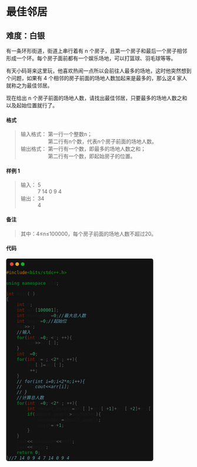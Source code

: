 # 最佳邻居
## 难度：白银

有一条环形街道，街道上串行着有 n 个房子，且第一个房子和最后一个房子相邻形成一个环。每个房子面前都有一个娱乐场地，可以打篮球、羽毛球等等。

有天小码哥来这里玩，他喜欢热闹一点所以会前往人最多的场地，这时他突然想到个问题，如果有 4 个相邻的房子前面的场地人数加起来是最多的，那么这4 家人就称之为最佳邻居。

现在给出 n 个房子前面的场地人数，请找出最佳邻居，只要最多的场地人数之和以及起始位置就行了。

#### 格式
>输入格式：
第一行一个整数n；<br>
&emsp;&emsp;&emsp;&emsp;&emsp; 第二行有n个数，代表n个房子前面的场地人数。
<br>输出格式：
第一行有一个数，即最多的场地人数之和；<br>
&emsp;&emsp;&emsp;&emsp;&emsp; 第二行有一个数，即起始房子的位置。

#### 样例 1
>输入：
5<br>
&emsp;&emsp;&emsp; 7 14 0 9 4<br>
输出：
34<br>
&emsp;&emsp;&emsp; 4

#### 备注
>其中：4≤n≤100000，每个房子前面的场地人数不超过20。

#### 代码
<html>
<style>
    .mac {
        width:10px;
        height:10px;
        border-radius:5px;
        float:left;
        margin:10px 0 0 5px;
    }
    .b1 {
        background:#E0443E;
        margin-left: 10px;
    }
    .b2 { background:#DEA123; }
    .b3 { background:#1AAB29; }
    .warpper{
        background:#121212;
        border-radius:5px;
        width:400px;
    }
</style>
<div class="warpper">
    <div class="mac b1"></div>
    <div class="mac b2"></div>
    <div class="mac b3"></div>
<div>
<br>
</html>

```C++
#include<bits/stdc++.h> 

using namespace std;

int main( )
{
    int n;
    int arr[100001];
    int maxnumber=0;//最大总人数
    int begin=0;//起始位
    cin>>n;
    //输入
    for(int i=0;i<n;i++){
        cin>>arr[i];
    }
    int j=0;
    for(int i=n;i<2*n;i++){
        arr[i]=arr[j];
        j++;
    }
    // for(int i=0;i<2*n;i++){
    //     cout<<arr[i];
    // }
    //计算总人数
    for(int i=0;i<2*n;i++){ 
        int amount_people=arr[i]+arr[i+1]+arr[i+2]+arr[i+3];
        if(amount_people>maxnumber){
            maxnumber=amount_people;
            begin=i+1;
        }
    }
    cout<<maxnumber<<endl;
    cout<<begin;
    return 0;
}//7 14 0 9 4 7 14 0 9 4 
```